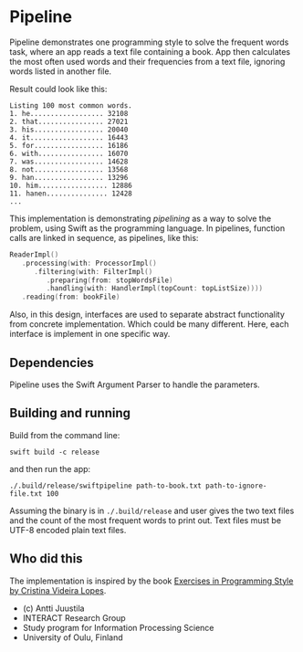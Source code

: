 # Pipeline

Pipeline demonstrates one programming style to solve the frequent words task, where an app reads a text file containing a book. App then calculates the most often used words and their frequencies from a text file, ignoring words listed in another file. 

Result could look like this:

```console
Listing 100 most common words.
1. he.................. 32108
2. that................ 27021
3. his................. 20040
4. it.................. 16443
5. for................. 16186
6. with................ 16070
7. was................. 14628
8. not................. 13568
9. han................. 13296
10. him................. 12886
11. hanen............... 12428
...
```

This implementation is demonstrating *pipelining* as a way to solve the problem, using Swift as the
programming language. In pipelines, function calls are linked in sequence, as pipelines, like this:

```Swift
ReaderImpl()
   .processing(with: ProcessorImpl()
      .filtering(with: FilterImpl()
         .preparing(from: stopWordsFile)
         .handling(with: HandlerImpl(topCount: topListSize))))
   .reading(from: bookFile)
```
Also, in this design, interfaces are used to separate abstract functionality from concrete implementation. Which could be many different. Here, each interface is implement in one specific way.

## Dependencies

Pipeline uses the Swift Argument Parser to handle the parameters.


## Building and running

Build from the command line:

```console
swift build -c release
```

and then run the app:

```console
./.build/release/swiftpipeline path-to-book.txt path-to-ignore-file.txt 100 
```

Assuming the binary is in `./.build/release` and user gives the two text files and the count of the most frequent words to print out. Text files must be UTF-8 encoded plain text files.


## Who did this

The implementation is inspired by the book [Exercises in Programming Style by Cristina Videira Lopes](https://www.routledge.com/Exercises-in-Programming-Style/Lopes/p/book/9780367350208).


* (c) Antti Juustila
* INTERACT Research Group
* Study program for Information Processing Science
* University of Oulu, Finland
